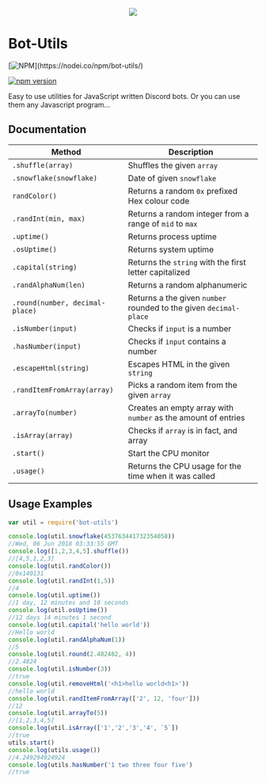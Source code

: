 <p align="center"> 
<img src="https://axelgreavette.js.org/img/portfolio/botutils.png">
</p>

# Bot-Utils
[![NPM](https://nodei.co/npm/bot-utils.png?)](https://nodei.co/npm/bot-utils/) 

[![npm version](https://badge.fury.io/js/bot-utils.svg)](https://badge.fury.io/js/bot-utils)

Easy to use utilities for JavaScript written Discord bots. Or you can use them any Javascript program...
## Documentation
| Method | Description |
|--|--|
| `.shuffle(array)` | Shuffles the given `array` |
|`.snowflake(snowflake)`| Date of given `snowflake` |
|`randColor()`| Returns a random `0x` prefixed Hex colour code |
|`.randInt(min, max)`| Returns a random integer from a range of `mid` to `max` |
|`.uptime()` |  Returns process uptime |
|`.osUptime()` | Returns system uptime |
| `.capital(string)` | Returns the `string` with the first letter capitalized |
| `.randAlphaNum(len)` | Returns a random alphanumeric |
| `.round(number, decimal-place)` | Returns a the given `number` rounded to the given  `decimal-place` | 
| `.isNumber(input)` | Checks if `input` is a number | 
| `.hasNumber(input)` | Checks if `input` contains a number |
|`.escapeHtml(string)` | Escapes HTML in the given `string`|
| `.randItemFromArray(array)` | Picks a random item from the given `array`|
|`.arrayTo(number)`| Creates an empty array with `number` as the amount of entries |
|`.isArray(array)` | Checks if `array` is in fact, and array |
|`.start()` | Start the CPU monitor |
|`.usage()` | Returns the CPU usage for the time when it was called |
## Usage Examples

```js
var util = require('bot-utils')

console.log(util.snowflake(453763441732354058))
//Wed, 06 Jun 2018 03:33:55 GMT
console.log([1,2,3,4,5].shuffle())
//[4,5,1,2,3]
console.log(util.randColor())
//0x140131
console.log(util.randInt(1,5))
//4
console.log(util.uptime())
//1 day, 12 minutes and 10 seconds
console.log(util.osUptime())
//12 days 14 minutes 1 second
console.log(util.capital('hello world'))
//Hello world
console.log(util.randAlphaNum(1))
//5
console.log(util.round(2.482482, 4))
//2.4824
console.log(util.isNumber(3))
//true
console.log(util.removeHtml('<h1>hello world<h1>'))
//hello world
console.log(util.randItemFromArray(['2', 12, 'four']))
//12
console.log(util.arrayTo(5))
//[1,2,3,4,5]
console.log(util.isArray(['1','2','3','4', `5`])
//true
utils.start()
console.log(utils.usage())
//4.249294924924
console.log(utils.hasNumber('1 two three four five')
//true
```
